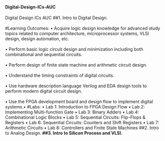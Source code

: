 #### Digital-Design-ICs-AUC
Digital Design ICs AUC
##1. Intro to Digital Design.<br><br>
    #Learning Outcomes:
        • Acquire logic design knowledge for advanced study topics related to computer architecture, microprocessor systems, VLSI design, design automation, etc.<br><br>
        • Perform basic logic circuit design and minimization including both combinational and sequential circuits.<br><br>
        • Perform design of finite state machine and arithmetic circuit design.<br><br>
        • Understand the timing constraints of digital circuits.<br><br>
        • Use hardware description language Verilog and EDA design tools to perform modern digital circuit design.<br><br>
        • Use the FPGA development board and design flow to implement digital systems.•
    #Labs:
        • Lab 1: Introduction to FPGA Design Flow
        • Lab 2: Implementing Multi-function Gate
        • Lab 3: Binary Adders
        • Lab 4: Combinational Logic Blocks
        • Lab 5: Sequential Circuits: Flip-Flops & Registers
        • Lab 6: Sequential Circuits: Counters and Shift Registers
        • Lab 7: Arithmetic Circuits
        • Lab 8: Controllers and Finite State Machines
##2. Intro to Analog Design.<b><b>
##3. Intro to Silicon Process and VLSI.<b><b>

